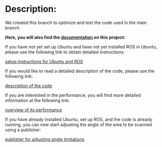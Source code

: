 # Description: 

We created this branch to optimize and test the code used in the main branch. 

**Here, you will also find the [documentation](doc) on this project:**

If you have not yet set up Ubuntu and have not yet installed ROS in Ubuntu, please use the following link to obtain detailed instructions:

[setup instructions for Ubuntu and ROS](doc/setup_ubuntu_ros.md)

If you would like to read a detailed description of the code, please use the following link:

[description of the code](doc/code_description.md)

If you are interested in the performance, you will find more detailed information at the following link:

[overview of its performance](doc/perf_test.md) 

If you have already installed Ubuntu, set up ROS, and the code is already running, 
you can now start adjusting the angle of the area to be scanned using a publisher: 

[publisher for adjusting angle limitations](doc/radius_publisher.md)



